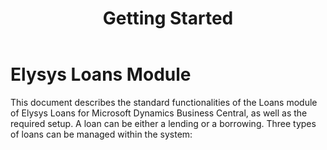 ﻿---
title: Getting Started
tags: 
 - Loans
 - Deposits
description: Getting started with Elysys Loans
---

# Elysys Loans Module	

This document describes the standard functionalities of the Loans module of Elysys Loans for Microsoft Dynamics Business Central, as well as the required setup. A loan can be either a lending or a borrowing. Three types of loans can be managed within the system: